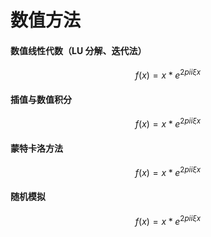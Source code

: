 # 数值方法

#### 数值线性代数（LU 分解、迭代法）

$$
f(x) = x * e^{2 pi i \xi x}
$$

#### 插值与数值积分

$$
f(x) = x * e^{2 pi i \xi x}
$$

#### 蒙特卡洛方法

$$
f(x) = x * e^{2 pi i \xi x}
$$

#### 随机模拟

$$
f(x) = x * e^{2 pi i \xi x}
$$
